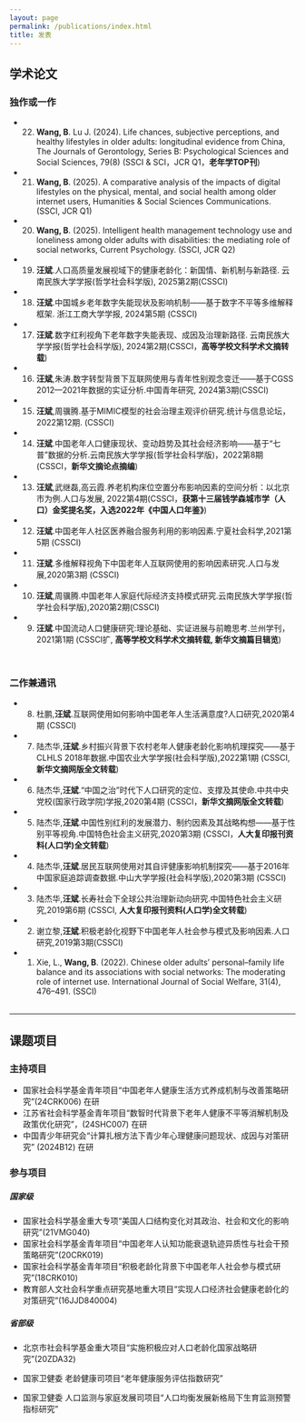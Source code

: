 ```yaml
---
layout: page
permalink: /publications/index.html
title: 发表
---
```


## **学术论文**
### 独作或一作

- 22. **Wang, B**. Lu J. (2024). Life chances, subjective perceptions, and healthy lifestyles in older adults: longitudinal evidence from China, The Journals of Gerontology, Series B: Psychological Sciences and Social Sciences, 79(8) (SSCI & SCI，JCR Q1，**老年学TOP刊**)
- 21. **Wang, B**. (2025). A comparative analysis of the impacts of digital lifestyles on the physical, mental, and social health among older internet users, Humanities & Social Sciences Communications. (SSCI, JCR Q1)
- 20. **Wang, B**. (2025). Intelligent health management technology use and loneliness among older adults with disabilities: the mediating role of social networks, Current Psychology. (SSCI, JCR Q2)
- 19. **汪斌**.人口高质量发展视域下的健康老龄化：新国情、新机制与新路径. 云南民族大学学报(哲学社会科学版), 2025第2期(CSSCI)
- 18. **汪斌**.中国城乡老年数字失能现状及影响机制——基于数字不平等多维解释框架. 浙江工商大学学报, 2024第5期 (CSSCI)
- 17. **汪斌**.数字红利视角下老年数字失能表现、成因及治理新路径. 云南民族大学学报(哲学社会科学版), 2024第2期(CSSCI，**高等学校文科学术文摘转载**)
- 16. **汪斌**,朱涛.数字转型背景下互联网使用与青年性别观念变迁——基于CGSS 2012—2021年数据的实证分析.中国青年研究, 2024第3期(CSSCI)
- 15. **汪斌**,周骥腾.基于MIMIC模型的社会治理主观评价研究.统计与信息论坛，2022第12期. (CSSCI)
- 14. **汪斌**.中国老年人口健康现状、变动趋势及其社会经济影响——基于“七普”数据的分析.云南民族大学学报(哲学社会科学版)，2022第8期(CSSCI，**新华文摘论点摘编**) 
- 13. **汪斌**,武继磊,高云霞.养老机构床位空置分布影响因素的空间分析：以北京市为例.人口与发展, 2022第4期(CSSCI，**获第十三届钱学森城市学（人口）金奖提名奖，入选2022年《中国人口年鉴》**) 
- 12. **汪斌**.中国老年人社区医养融合服务利用的影响因素.宁夏社会科学,2021第5期 (CSSCI) 
- 11. **汪斌**.多维解释视角下中国老年人互联网使用的影响因素研究.人口与发展,2020第3期 (CSSCI) 
- 10. **汪斌**,周骥腾.中国老年人家庭代际经济支持模式研究.云南民族大学学报(哲学社会科学版),2020第2期(CSSCI) 
- 9. **汪斌**.中国流动人口健康研究:理论基础、实证进展与前瞻思考.兰州学刊，2021第1期 (CSSCI扩, **高等学校文科学术文摘转载, 新华文摘篇目辑览**) 

<br>

### 二作兼通讯

- 8. 杜鹏,**汪斌**.互联网使用如何影响中国老年人生活满意度?人口研究,2020第4期 (CSSCI) 
- 7. 陆杰华,**汪斌**.乡村振兴背景下农村老年人健康老龄化影响机理探究——基于CLHLS 2018年数据.中国农业大学学报(社会科学版),2022第1期 (CSSCI, **新华文摘网版全文转载**) 
- 6. 陆杰华,**汪斌**.“中国之治”时代下人口研究的定位、支撑及其使命.中共中央党校(国家行政学院)学报,2020第4期 (CSSCI，**新华文摘网版全文转载**) 
- 5. 陆杰华,**汪斌**.中国性别红利的发展潜力、制约因素及其战略构想——基于性别平等视角.中国特色社会主义研究,2020第3期 (CSSCI，**人大复印报刊资料(人口学)全文转载**) 
- 4. 陆杰华,**汪斌**.居民互联网使用对其自评健康影响机制探究——基于2016年中国家庭追踪调查数据.中山大学学报(社会科学版),2020第3期 (CSSCI) 
- 3. 陆杰华,**汪斌**.长寿社会下全球公共治理新动向研究.中国特色社会主义研究,2019第6期 (CSSCI, **人大复印报刊资料(人口学)全文转载**) 
- 2. 谢立黎,**汪斌**.积极老龄化视野下中国老年人社会参与模式及影响因素.人口研究,2019第3期(CSSCI) 
- 1. Xie, L., **Wang, B**. (2022). Chinese older adults’ personal–family life balance and its associations with social networks: The moderating role of internet use. International Journal of Social Welfare, 31(4), 476–491. (SSCI)


  <br>

---

## **课题项目**
### 主持项目 
- 国家社会科学基金青年项目“中国老年人健康生活方式养成机制与改善策略研究”(24CRK006) 在研
- 江苏省社会科学基金青年项目“数智时代背景下老年人健康不平等消解机制及政策优化研究”，(24SHC007)  在研
- 中国青少年研究会“计算扎根方法下青少年心理健康问题现状、成因与对策研究” (2024B12)  在研

### 参与项目 

##### 国家级
- 国家社会科学基金重大专项“美国人口结构变化对其政治、社会和文化的影响研究”(21VMG040)                                                 
- 国家社会科学基金青年项目“中国老年人认知功能衰退轨迹异质性与社会干预策略研究”(20CRK019) 
- 国家社会科学基金青年项目“积极老龄化背景下中国老年人社会参与模式研究”(18CRK010)  
- 教育部人文社会科学重点研究基地重大项目“实现人口经济社会健康老龄化的对策研究”(16JJD840004) 

#####  省部级
- 北京市社会科学基金重大项目“实施积极应对人口老龄化国家战略研究”(20ZDA32) 
- 国家卫健委 老龄健康司项目“老年健康服务评估指数研究”
- 国家卫健委 人口监测与家庭发展司项目“人口均衡发展新格局下生育监测预警指标研究”

  <br>
